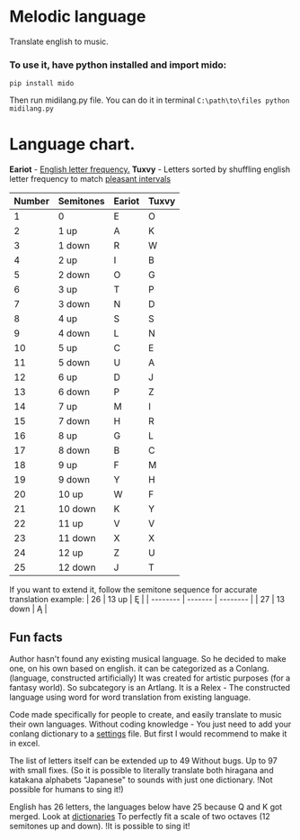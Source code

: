 # Melodic language
Translate english to music.


### To use it, have python installed and import mido:

```
pip install mido
```

Then run midilang.py file. You can do it in terminal `C:\path\to\files python midilang.py`

# Language chart.

__Eariot__ - [English letter frequency.](https://www3.nd.edu/~busiforc/handouts/cryptography/letterfrequencies.html)
__Tuxvy__ - Letters sorted by shuffling english letter frequency to match [pleasant intervals](https://www.reddit.com/r/musictheory/comments/p9lrbh/i_rank_all_intervals_from_most_to_least_consonant/)

| Number | Semitones | Eariot | Tuxvy |
| -------- | ------- | -------- | ------- |
| 1 | 0 | E | O |
| 2 | 1 up | A | K |
| 3 | 1 down | R | W |
| 4 | 2 up | I | B |
| 5 | 2 down | O | G |
| 6 | 3 up | T | P |
| 7 | 3 down | N | D |
| 8 | 4 up | S | S |
| 9 | 4 down | L | N |
| 10 | 5 up | C | E |
| 11 | 5 down | U | A |
| 12 | 6 up | D | J |
| 13 | 6 down | P | Z |
| 14 | 7 up | M | I |
| 15 | 7 down | H | R |
| 16 | 8 up | G | L |
| 17 | 8 down | B | C |
| 18 | 9 up | F | M |
| 19 | 9 down | Y | H |
| 20 | 10 up | W | F |
| 21 | 10 down | K | Y |
| 22 | 11 up | V | V |
| 23 | 11 down | X | X |
| 24 | 12 up | Z | U |
| 25 | 12 down | J | T |

If you want to extend it, follow the semitone sequence for accurate translation 
example:
| 26 | 13 up | Ę | 
| -------- | ------- | -------- |
| 27 | 13 down | Ą |


## Fun facts
Author hasn't found any existing musical language. So he decided to make one, on his own based on english.
it can be categorized as a Conlang. (language, constructed artificially)
It was created for artistic purposes (for a fantasy world). So subcategory is an Artlang.
It is a Relex -  The constructed language using word for word translation from existing language.

Code made specifically for people to create, and easily translate to music their own languages. Without coding knowledge - You just need to add your conlang dictionary to a [settings](settings.py) file. But first I would recommend to make it in excel.

The list of letters itself can be extended up to 49 Without bugs. Up to 97 with small fixes. 
(So it is possible to literally translate both hiragana and katakana alphabets "Japanese" to sounds with just one dictionary. !Not possible for humans to sing it!)

English has 26 letters, the languages below have 25 because Q and K got merged. Look at [dictionaries](settings.py) To perfectly fit a scale of two octaves (12 semitones up and down). !It is possible to sing it!


